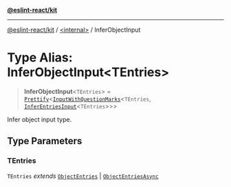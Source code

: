 [**@eslint-react/kit**](../../README.md)

***

[@eslint-react/kit](../../README.md) / [\<internal\>](../README.md) / InferObjectInput

# Type Alias: InferObjectInput\<TEntries\>

> **InferObjectInput**\<`TEntries`\> = [`Prettify`](Prettify.md)\<[`InputWithQuestionMarks`](InputWithQuestionMarks.md)\<`TEntries`, [`InferEntriesInput`](InferEntriesInput.md)\<`TEntries`\>\>\>

Infer object input type.

## Type Parameters

### TEntries

`TEntries` *extends* [`ObjectEntries`](../interfaces/ObjectEntries.md) \| [`ObjectEntriesAsync`](../interfaces/ObjectEntriesAsync.md)
